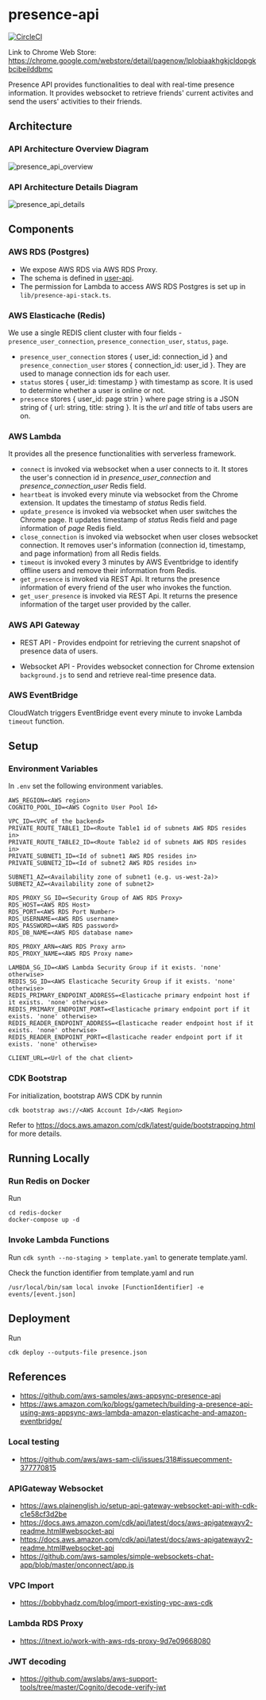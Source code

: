 # presence-api

[![CircleCI](https://circleci.com/gh/PageNow/presence-api/tree/main.svg?style=svg&circle-token=5e7032cef952ec6e36876b894bff5d81afc0d643)](https://circleci.com/gh/PageNow/presence-api/tree/main)

Link to Chrome Web Store: https://chrome.google.com/webstore/detail/pagenow/lplobiaakhgkjcldopgkbcibeilddbmc

Presence API provides functionalities to deal with real-time presence information. It provides websocket to retrieve friends' current activites and send the users' activities to their friends.

## Architecture

### API Architecture Overview Diagram

![presence_api_overview](./images/presence_api_overview.png)

### API Architecture Details Diagram

![presence_api_details](./images/presence_api_details.png)

## Components

### AWS RDS (Postgres)

* We expose AWS RDS via AWS RDS Proxy.
* The schema is defined in [user-api](https://github.com/PageNow/user-api).
* The permission for Lambda to access AWS RDS Postgres is set up in `lib/presence-api-stack.ts`.

### AWS Elasticache (Redis)

We use a single REDIS client cluster with four fields - `presence_user_connection`, `presence_connection_user`, `status`, `page`.

* `presence_user_connection` stores { user_id: connection_id } and `presence_connection_user` stores { connection_id: user_id }. They are used to manage connection ids for each user.
* `status` stores { user_id: timestamp } with timestamp as score. It is used to determine whether a user is online or not.
* `presence` stores { user_id: page strin } where page string is a JSON string of { url: string, title: string }. It is the _url_ and _title_ of tabs users are on.

### AWS Lambda

It provides all the presence functionalities with serverless framework.

* `connect` is invoked via websocket when a user connects to it. It stores the user's connection id in *presence_user_connection* and *presence_connection_user* Redis field.
* `heartbeat` is invoked every minute via websocket from the Chrome extension. It updates the timestamp of _status_ Redis field.
* `update_presence` is invoked via websocket when user switches the Chrome page. It updates timestamp of *status* Redis field and page information of *page* Redis field.
* `close_connection` is invoked via websocket when user closes websocket connection. It removes user's information (connection id, timestamp, and page information) from all Redis fields. 
* `timeout` is invoked every 3 minutes by AWS Eventbridge to identify offline users and remove their information from Redis.
* `get_presence` is invoked via REST Api. It returns the presence information of every friend of the user who invokes the function.
* `get_user_presence` is invoked via REST Api. It returns the presence information of the target user provided by the caller.

### AWS API Gateway

* REST API - Provides endpoint for retrieving the current snapshot of presence data of users.

* Websocket API - Provides websocket connection for Chrome extension `background.js` to send and retrieve real-time presence data.

### AWS EventBridge

CloudWatch triggers EventBridge event every minute to invoke Lambda `timeout` function.

## Setup

### Environment Variables

In `.env` set the following environment variables.
```
AWS_REGION=<AWS region>
COGNITO_POOL_ID=<AWS Cognito User Pool Id>

VPC_ID=<VPC of the backend>
PRIVATE_ROUTE_TABLE1_ID=<Route Table1 id of subnets AWS RDS resides in>
PRIVATE_ROUTE_TABLE2_ID=<Route Table2 id of subnets AWS RDS resides in>
PRIVATE_SUBNET1_ID=<Id of subnet1 AWS RDS resides in>
PRIVATE_SUBNET2_ID=<Id of subnet2 AWS RDS resides in>

SUBNET1_AZ=<Availability zone of subnet1 (e.g. us-west-2a)>
SUBNET2_AZ=<Availability zone of subnet2>

RDS_PROXY_SG_ID=<Security Group of AWS RDS Proxy>
RDS_HOST=<AWS RDS Host>
RDS_PORT=<AWS RDS Port Number>
RDS_USERNAME=<AWS RDS username>
RDS_PASSWORD=<AWS RDS password>
RDS_DB_NAME=<AWS RDS database name>

RDS_PROXY_ARN=<AWS RDS Proxy arn>
RDS_PROXY_NAME=<AWS RDS Proxy name>

LAMBDA_SG_ID=<AWS Lambda Security Group if it exists. 'none' otherwise>
REDIS_SG_ID=<AWS Elasticache Security Group if it exists. 'none' otherwise>
REDIS_PRIMARY_ENDPOINT_ADDRESS=<Elasticache primary endpoint host if it exists. 'none' otherwise>
REDIS_PRIMARY_ENDPOINT_PORT=<Elasticache primary endpoint port if it exists. 'none' otherwise>
REDIS_READER_ENDPOINT_ADDRESS=<Elasticache reader endpoint host if it exists. 'none' otherwise>
REDIS_READER_ENDPOINT_PORT=<Elasticache reader endpoint port if it exists. 'none' otherwise>

CLIENT_URL=<Url of the chat client>
```

### CDK Bootstrap

For initialization, bootstrap AWS CDK by runnin
```shell
cdk bootstrap aws://<AWS Account Id>/<AWS Region>
```
Refer to https://docs.aws.amazon.com/cdk/latest/guide/bootstrapping.html for more details.

## Running Locally

### Run Redis on Docker

Run
```shell
cd redis-docker
docker-compose up -d
```

### Invoke Lambda Functions

Run ```cdk synth --no-staging > template.yaml``` to generate template.yaml.

Check the function identifier from template.yaml and run
```shell
/usr/local/bin/sam local invoke [FunctionIdentifier] -e events/[event.json]
```

## Deployment

Run
```shell
cdk deploy --outputs-file presence.json
```

## References

* https://github.com/aws-samples/aws-appsync-presence-api
* https://aws.amazon.com/ko/blogs/gametech/building-a-presence-api-using-aws-appsync-aws-lambda-amazon-elasticache-and-amazon-eventbridge/

### Local testing

* https://github.com/aws/aws-sam-cli/issues/318#issuecomment-377770815

### APIGateway Websocket

* https://aws.plainenglish.io/setup-api-gateway-websocket-api-with-cdk-c1e58cf3d2be
* https://docs.aws.amazon.com/cdk/api/latest/docs/aws-apigatewayv2-readme.html#websocket-api
* https://docs.aws.amazon.com/cdk/api/latest/docs/aws-apigatewayv2-readme.html#websocket-api
* https://github.com/aws-samples/simple-websockets-chat-app/blob/master/onconnect/app.js

### VPC Import

* https://bobbyhadz.com/blog/import-existing-vpc-aws-cdk

### Lambda RDS Proxy
* https://itnext.io/work-with-aws-rds-proxy-9d7e09668080

### JWT decoding

* https://github.com/awslabs/aws-support-tools/tree/master/Cognito/decode-verify-jwt
